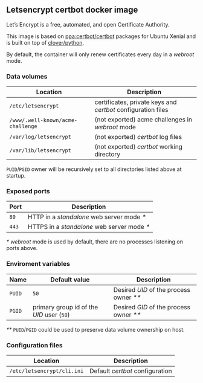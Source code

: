 ## Letsencrypt certbot docker image
Let’s Encrypt is a free, automated, and open Certificate Authority.

This image is based on [ppa:certbot/certbot](https://launchpad.net/~certbot/+archive/ubuntu/certbot) packages for Ubuntu Xenial and is built on top of [clover/python](https://hub.docker.com/r/clover/python/).

By default, the container will only renew certificates every day in a _webroot_ mode.

### Data volumes
| Location | Description |
|---|---|
| `/etc/letsencrypt` | certificates, private keys and _certbot_ configuration files |
| `/www/.well-known/acme-challenge` | (not exported) acme challenges in _webroot_ mode |
| `/var/log/letsencrypt` | (not exported) _certbot_ log files |
| `/var/lib/letsencrypt` | (not exported) _certbot_ working directory |

`PUID`/`PGID` owner will be recursively set to all directories listed above at startup.

### Exposed ports
| Port | Description |
|---|---|
| `80` | HTTP in a _standalone_ web server mode _*_ |
| `443` | HTTPS in a _standalone_ web server mode _*_ |

_*_ _webroot_ mode is used by default, there are no processes listening on ports above.

### Enviroment variables
| Name | Default value | Description |
|---|---|---|
| `PUID` | `50` | Desired _UID_ of the process owner _**_ |
| `PGID` | primary group id of the _UID_ user (`50`) | Desired _GID_ of the process owner _**_ |

_**_ `PUID`/`PGID` could be used to preserve data volume ownership on host.

### Configuration files
| Location | Description |
|---|---|
| `/etc/letsencrypt/cli.ini` | Default _certbot_ configuration |
